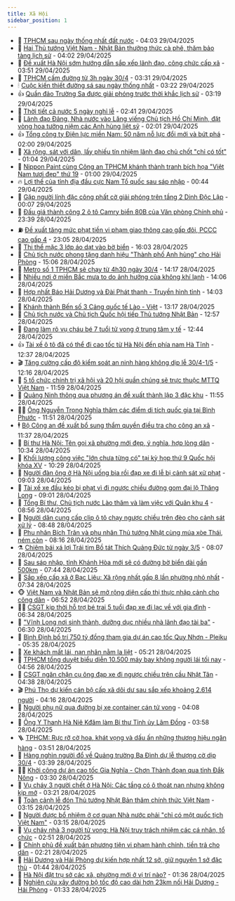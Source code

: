 ```yaml
---
title: Xã Hội
sidebar_position: 1
---
```


<!-- dantri-xa-hoi:START -->
- 🫣 [TPHCM sau ngày thống nhất đất nước](https://dantri.com.vn/xa-hoi/tphcm-sau-ngay-thong-nhat-dat-nuoc-20250429081109593.htm) - 04:03 29/04/2025
- 💼 [Hai Thủ tướng Việt Nam - Nhật Bản thưởng thức cà phê, thăm bảo tàng lịch sử](https://dantri.com.vn/xa-hoi/hai-thu-tuong-viet-nam-nhat-ban-thuong-thuc-ca-phe-tham-bao-tang-lich-su-20250429090739359.htm) - 04:02 29/04/2025
- 🎊 [Đề xuất Hà Nội sớm hướng dẫn sắp xếp lãnh đạo, công chức cấp xã](https://dantri.com.vn/xa-hoi/de-xuat-ha-noi-som-huong-dan-sap-xep-lanh-dao-cong-chuc-cap-xa-20250429102434740.htm) - 03:51 29/04/2025
- 🙉 [TPHCM cấm đường từ 3h ngày 30/4](https://dantri.com.vn/xa-hoi/tphcm-cam-duong-tu-3h-ngay-304-20250429102846634.htm) - 03:31 29/04/2025
- 🕯 [Cuộc kiến thiết đường sá sau ngày thống nhất](https://dantri.com.vn/xa-hoi/cuoc-kien-thiet-duong-sa-sau-ngay-thong-nhat-20250428165756916.htm) - 03:22 29/04/2025
- 👍 [Quần đảo Trường Sa được giải phóng trước thời khắc lịch sử](https://dantri.com.vn/xa-hoi/quan-dao-truong-sa-duoc-giai-phong-truoc-thoi-khac-lich-su-20250429082500667.htm) - 03:19 29/04/2025
- 🤖 [Thời tiết cả nước 5 ngày nghỉ lễ](https://dantri.com.vn/xa-hoi/thoi-tiet-ca-nuoc-5-ngay-nghi-le-20250429093623387.htm) - 02:41 29/04/2025
- 🙉 [Lãnh đạo Đảng, Nhà nước vào Lăng viếng Chủ tịch Hồ Chí Minh, đặt vòng hoa tưởng niệm các Anh hùng liệt sỹ](https://dantri.com.vn/xa-hoi/lanh-dao-dang-nha-nuoc-vao-lang-vieng-chu-tich-ho-chi-minh-dat-vong-hoa-tuong-niem-cac-anh-hung-liet-sy-20250429090052148.htm) - 02:01 29/04/2025
- 👍 [Tổng công ty Điện lực miền Nam: 50 năm nỗ lực đổi mới và bứt phá](https://dantri.com.vn/xa-hoi/tong-cong-ty-dien-luc-mien-nam-50-nam-no-luc-doi-moi-va-but-pha-20250428210140935.htm) - 02:00 29/04/2025
- 🗽 [Xã rộng, sát với dân, lấy phiếu tín nhiệm lãnh đạo chủ chốt &quot;chỉ có tốt&quot;](https://dantri.com.vn/noi-vu/xa-rong-sat-voi-dan-lay-phieu-tin-nhiem-lanh-dao-chu-chot-chi-co-tot-20250428230040667.htm) - 01:04 29/04/2025
- 🗽 [Nippon Paint cùng Công an TPHCM khánh thành tranh bích họa &quot;Việt Nam tươi đẹp&quot; thứ 19](https://dantri.com.vn/xa-hoi/nippon-paint-cung-cong-an-tphcm-khanh-thanh-tranh-bich-hoa-viet-nam-tuoi-dep-thu-19-20250428202656050.htm) - 01:00 29/04/2025
- 🔥 [Lợi thế của tỉnh địa đầu cực Nam Tổ quốc sau sáp nhập](https://dantri.com.vn/xa-hoi/loi-the-cua-tinh-dia-dau-cuc-nam-to-quoc-sau-sap-nhap-20250428153549765.htm) - 00:44 29/04/2025
- 🦒 [Gặp người lính đặc công phất cờ giải phóng trên tầng 2 Dinh Độc Lập](https://dantri.com.vn/xa-hoi/gap-nguoi-linh-dac-cong-phat-co-giai-phong-tren-tang-2-dinh-doc-lap-20250419130717625.htm) - 00:07 29/04/2025
- 🧐 [Đấu giá thành công 2 ô tô Camry biển 80B của Văn phòng Chính phủ](https://dantri.com.vn/xa-hoi/dau-gia-thanh-cong-2-o-to-camry-bien-80b-cua-van-phong-chinh-phu-20250429063407589.htm) - 23:39 28/04/2025
- ⛽️ [Đề xuất tăng mức phạt tiền vi phạm giao thông cao gấp đôi, PCCC cao gấp 4](https://dantri.com.vn/xa-hoi/de-xuat-tang-muc-phat-tien-vi-pham-giao-thong-cao-gap-doi-pccc-cao-gap-4-20250428150839289.htm) - 23:05 28/04/2025
- 🚀 [Thi thể mặc 3 lớp áo dạt vào bờ biển](https://dantri.com.vn/xa-hoi/thi-the-mac-3-lop-ao-dat-vao-bo-bien-20210503123015345.htm) - 16:03 28/04/2025
- 🦒 [Chủ tịch nước phong tặng danh hiệu &quot;Thành phố Anh hùng&quot; cho Hải Phòng](https://dantri.com.vn/xa-hoi/chu-tich-nuoc-phong-tang-danh-hieu-thanh-pho-anh-hung-cho-hai-phong-20250428215651598.htm) - 15:06 28/04/2025
- 🦅 [Metro số 1 TPHCM sẽ chạy từ 4h30 ngày 30/4](https://dantri.com.vn/xa-hoi/metro-so-1-tphcm-se-chay-tu-4h30-ngay-304-20250428210726422.htm) - 14:17 28/04/2025
- 🚀 [Nhiều nơi ở miền Bắc mưa to do ảnh hưởng của không khí lạnh](https://dantri.com.vn/xa-hoi/nhieu-noi-o-mien-bac-mua-to-do-anh-huong-cua-khong-khi-lanh-20250428205044216.htm) - 14:06 28/04/2025
- 🦅 [Hợp nhất Báo Hải Dương và Đài Phát thanh - Truyền hình tỉnh](https://dantri.com.vn/xa-hoi/hop-nhat-bao-hai-duong-va-dai-phat-thanh-truyen-hinh-tinh-20250428205026926.htm) - 14:03 28/04/2025
- 🤠 [Khánh thành Bến số 3 Cảng quốc tế Lào - Việt](https://dantri.com.vn/xa-hoi/khanh-thanh-ben-so-3-cang-quoc-te-lao-viet-20250428192803654.htm) - 13:17 28/04/2025
- 💄 [Chủ tịch nước và Chủ tịch Quốc hội tiếp Thủ tướng Nhật Bản](https://dantri.com.vn/xa-hoi/chu-tich-nuoc-va-chu-tich-quoc-hoi-tiep-thu-tuong-nhat-ban-20250428191229026.htm) - 12:57 28/04/2025
- 🥷 [Đang làm rõ vụ cháu bé 7 tuổi tử vong ở trung tâm y tế](https://dantri.com.vn/xa-hoi/dang-lam-ro-vu-chau-be-7-tuoi-tu-vong-o-trung-tam-y-te-20250428192427893.htm) - 12:44 28/04/2025
- 👍 [Tài xế ô tô đã có thể đi cao tốc từ Hà Nội đến phía nam Hà Tĩnh](https://dantri.com.vn/xa-hoi/tai-xe-o-to-da-co-the-di-cao-toc-tu-ha-noi-den-phia-nam-ha-tinh-20250428190138453.htm) - 12:37 28/04/2025
- 🎬 [Tăng cường cấp độ kiểm soát an ninh hàng không dịp lễ 30/4-1/5](https://dantri.com.vn/xa-hoi/tang-cuong-cap-do-kiem-soat-an-ninh-hang-khong-dip-le-304-15-20250428182545222.htm) - 12:16 28/04/2025
- 🦒 [5 tổ chức chính trị xã hội và 20 hội quần chúng sẽ trực thuộc MTTQ Việt Nam](https://dantri.com.vn/xa-hoi/5-to-chuc-chinh-tri-xa-hoi-va-20-hoi-quan-chung-se-truc-thuoc-mttq-viet-nam-20250428183940906.htm) - 11:59 28/04/2025
- 🌊 [Quảng Ninh thông qua phương án đề xuất thành lập 3 đặc khu](https://dantri.com.vn/xa-hoi/quang-ninh-thong-qua-phuong-an-de-xuat-thanh-lap-3-dac-khu-20250428181913935.htm) - 11:55 28/04/2025
- 🧑‍💻 [Ông Nguyễn Trọng Nghĩa thăm các điểm di tích quốc gia tại Bình Phước](https://dantri.com.vn/xa-hoi/ong-nguyen-trong-nghia-tham-cac-diem-di-tich-quoc-gia-tai-binh-phuoc-20250428184304099.htm) - 11:51 28/04/2025
- 🕴 [Bộ Công an đề xuất bổ sung thẩm quyền điều tra cho công an xã](https://dantri.com.vn/xa-hoi/bo-cong-an-de-xuat-bo-sung-tham-quyen-dieu-tra-cho-cong-an-xa-20250428181543786.htm) - 11:37 28/04/2025
- 🤔 [Bí thư Hà Nội: Tên gọi xã phường mới đẹp, ý nghĩa, hợp lòng dân](https://dantri.com.vn/xa-hoi/bi-thu-ha-noi-ten-goi-xa-phuong-moi-dep-y-nghia-hop-long-dan-20250428170919221.htm) - 10:34 28/04/2025
- 💄 [Khối lượng công việc &quot;lớn chưa từng có&quot; tại kỳ họp thứ 9 Quốc hội khóa XV](https://dantri.com.vn/xa-hoi/khoi-luong-cong-viec-lon-chua-tung-co-tai-ky-hop-thu-9-quoc-hoi-khoa-xv-20250428170717673.htm) - 10:29 28/04/2025
- 🧠 [Người đàn ông ở Hà Nội uống bia rồi đạp xe đi lễ bị cảnh sát xử phạt](https://dantri.com.vn/xa-hoi/nguoi-dan-ong-o-ha-noi-uong-bia-roi-dap-xe-di-le-bi-canh-sat-xu-phat-20250428153552004.htm) - 09:03 28/04/2025
- 🦣 [Tài xế xe đầu kéo bị phạt vì đi ngược chiều đường gom đại lộ Thăng Long](https://dantri.com.vn/xa-hoi/tai-xe-xe-dau-keo-bi-phat-vi-di-nguoc-chieu-duong-gom-dai-lo-thang-long-20250428154956620.htm) - 09:01 28/04/2025
- 💫 [Tổng Bí thư, Chủ tịch nước Lào thăm và làm việc với Quân khu 4](https://dantri.com.vn/xa-hoi/tong-bi-thu-chu-tich-nuoc-lao-tham-va-lam-viec-voi-quan-khu-4-20250428153329197.htm) - 08:56 28/04/2025
- 🚀 [Người dân cung cấp clip ô tô chạy ngược chiều trên đèo cho cảnh sát xử lý](https://dantri.com.vn/xa-hoi/nguoi-dan-cung-cap-clip-o-to-chay-nguoc-chieu-tren-deo-cho-canh-sat-xu-ly-20250428151802355.htm) - 08:48 28/04/2025
- 🤔 [Phu nhân Bích Trân và phu nhân Thủ tướng Nhật cùng múa xòe Thái, ném còn](https://dantri.com.vn/xa-hoi/phu-nhan-bich-tran-va-phu-nhan-thu-tuong-nhat-cung-mua-xoe-thai-nem-con-20250428143537381.htm) - 08:16 28/04/2025
- ⚗️ [Chiêm bái xá lợi Trái tim Bồ tát Thích Quảng Đức từ ngày 3/5](https://dantri.com.vn/xa-hoi/chiem-bai-xa-loi-trai-tim-bo-tat-thich-quang-duc-tu-ngay-35-20250428133222066.htm) - 08:07 28/04/2025
- 🫶 [Sau sáp nhập, tỉnh Khánh Hòa mới sẽ có đường bờ biển dài gần 500km](https://dantri.com.vn/xa-hoi/sau-sap-nhap-tinh-khanh-hoa-moi-se-co-duong-bo-bien-dai-gan-500km-20250428142207698.htm) - 07:44 28/04/2025
- 🌮 [Sắp xếp cấp xã ở Bạc Liêu: Xã rộng nhất gấp 8 lần phường nhỏ nhất](https://dantri.com.vn/xa-hoi/sap-xep-cap-xa-o-bac-lieu-xa-rong-nhat-gap-8-lan-phuong-nho-nhat-20250428133742470.htm) - 07:34 28/04/2025
- 🐵 [Việt Nam và Nhật Bản sẽ mở rộng diện cấp thị thực nhập cảnh cho công dân](https://dantri.com.vn/xa-hoi/viet-nam-va-nhat-ban-se-mo-rong-dien-cap-thi-thuc-nhap-canh-cho-cong-dan-20250428122000527.htm) - 06:52 28/04/2025
- 🧑‍🏫 [CSGT kịp thời hỗ trợ bé trai 5 tuổi đạp xe đi lạc về với gia đình](https://dantri.com.vn/xa-hoi/csgt-kip-thoi-ho-tro-be-trai-5-tuoi-dap-xe-di-lac-ve-voi-gia-dinh-20250428130111871.htm) - 06:34 28/04/2025
- 💫 [&quot;Vĩnh Long nơi sinh thành, dưỡng dục nhiều nhà lãnh đạo tài ba&quot;](https://dantri.com.vn/xa-hoi/vinh-long-noi-sinh-thanh-duong-duc-nhieu-nha-lanh-dao-tai-ba-20250428121401492.htm) - 06:30 28/04/2025
- 🦩 [Bình Định bố trí 750 tỷ đồng tham gia dự án cao tốc Quy Nhơn - Pleiku](https://dantri.com.vn/xa-hoi/binh-dinh-bo-tri-750-ty-dong-tham-gia-du-an-cao-toc-quy-nhon-pleiku-20250428122507599.htm) - 05:35 28/04/2025
- 🦄 [Xe khách mất lái, nạn nhân nằm la liệt](https://dantri.com.vn/xa-hoi/xe-khach-mat-lai-nan-nhan-nam-la-liet-20250428120505780.htm) - 05:21 28/04/2025
- 💂 [TPHCM tổng duyệt biểu diễn 10.500 máy bay không người lái tối nay](https://dantri.com.vn/xa-hoi/tphcm-tong-duyet-bieu-dien-10500-may-bay-khong-nguoi-lai-toi-nay-20250428114844748.htm) - 04:56 28/04/2025
- 💄 [CSGT ngăn chặn cụ ông đạp xe đi ngược chiều trên cầu Nhật Tân](https://dantri.com.vn/xa-hoi/csgt-ngan-chan-cu-ong-dap-xe-di-nguoc-chieu-tren-cau-nhat-tan-20250428113156137.htm) - 04:38 28/04/2025
- 🎬 [Phú Thọ dự kiến cán bộ cấp xã dôi dư sau sắp xếp khoảng 2.614 người](https://dantri.com.vn/xa-hoi/phu-tho-du-kien-can-bo-cap-xa-doi-du-sau-sap-xep-khoang-2614-nguoi-20250428110527464.htm) - 04:16 28/04/2025
- 👀 [Người phụ nữ qua đường bị xe container cán tử vong](https://dantri.com.vn/xa-hoi/nguoi-phu-nu-qua-duong-bi-xe-container-can-tu-vong-20250428105719428.htm) - 04:08 28/04/2025
- 💃 [Ông Y Thanh Hà Niê Kđăm làm Bí thư Tỉnh ủy Lâm Đồng](https://dantri.com.vn/xa-hoi/ong-y-thanh-ha-nie-kdam-lam-bi-thu-tinh-uy-lam-dong-20250428101756484.htm) - 03:58 28/04/2025
- 🪜 [TPHCM: Rực rỡ cờ hoa, khát vọng và dấu ấn những thương hiệu ngân hàng](https://dantri.com.vn/xa-hoi/tphcm-ruc-ro-co-hoa-khat-vong-va-dau-an-nhung-thuong-hieu-ngan-hang-20250426011124699.htm) - 03:51 28/04/2025
- 📝 [Hàng nghìn người đổ về Quảng trường Ba Đình dự lễ thượng cờ dịp 30/4](https://dantri.com.vn/xa-hoi/hang-nghin-nguoi-do-ve-quang-truong-ba-dinh-du-le-thuong-co-dip-304-20250428103936601.htm) - 03:39 28/04/2025
- 🧑‍💻 [Khởi công dự án cao tốc Gia Nghĩa - Chơn Thành đoạn qua tỉnh Đắk Nông](https://dantri.com.vn/xa-hoi/khoi-cong-du-an-cao-toc-gia-nghia-chon-thanh-doan-qua-tinh-dak-nong-20250428101106236.htm) - 03:30 28/04/2025
- 👺 [Vụ cháy 3 người chết ở Hà Nội: Các tầng có ô thoát nạn nhưng không kịp mở](https://dantri.com.vn/xa-hoi/vu-chay-3-nguoi-chet-o-ha-noi-cac-tang-co-o-thoat-nan-nhung-khong-kip-mo-20250428095604676.htm) - 03:21 28/04/2025
- 🌮 [Toàn cảnh lễ đón Thủ tướng Nhật Bản thăm chính thức Việt Nam](https://dantri.com.vn/xa-hoi/toan-canh-le-don-thu-tuong-nhat-ban-tham-chinh-thuc-viet-nam-20250428100734086.htm) - 03:15 28/04/2025
- 🤭 [Người được bổ nhiệm ở cơ quan Nhà nước phải &quot;chỉ có một quốc tịch Việt Nam&quot;](https://dantri.com.vn/xa-hoi/nguoi-duoc-bo-nhiem-o-co-quan-nha-nuoc-phai-chi-co-mot-quoc-tich-viet-nam-20250428100656699.htm) - 03:15 28/04/2025
- 💪 [Vụ cháy nhà 3 người tử vong: Hà Nội truy trách nhiệm các cá nhân, tổ chức](https://dantri.com.vn/xa-hoi/vu-chay-nha-3-nguoi-tu-vong-ha-noi-truy-trach-nhiem-cac-ca-nhan-to-chuc-20250428094803779.htm) - 02:51 28/04/2025
- 🧰 [Chính phủ đề xuất bán phương tiện vi phạm hành chính, tiền trả cho dân](https://dantri.com.vn/xa-hoi/chinh-phu-de-xuat-ban-phuong-tien-vi-pham-hanh-chinh-tien-tra-cho-dan-20250428091001224.htm) - 02:21 28/04/2025
- 🤡 [Hải Dương và Hải Phòng dự kiến hợp nhất 12 sở, giữ nguyên 1 sở đặc thù](https://dantri.com.vn/xa-hoi/hai-duong-va-hai-phong-du-kien-hop-nhat-12-so-giu-nguyen-1-so-dac-thu-20250428081611916.htm) - 01:44 28/04/2025
- 🦆 [Hà Nội đặt trụ sở các xã, phường mới ở vị trí nào?](https://dantri.com.vn/xa-hoi/ha-noi-dat-tru-so-cac-xa-phuong-moi-o-vi-tri-nao-20250428080911262.htm) - 01:36 28/04/2025
- 🦍 [Nghiên cứu xây đường bộ tốc độ cao dài hơn 23km nối Hải Dương - Hải Phòng](https://dantri.com.vn/xa-hoi/nghien-cuu-xay-duong-bo-toc-do-cao-dai-hon-23km-noi-hai-duong-hai-phong-20250428080602338.htm) - 01:33 28/04/2025<!-- dantri-xa-hoi:END -->
